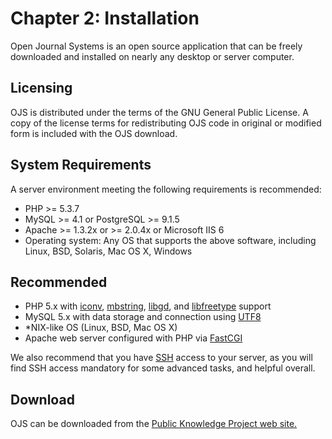 # Chapter 2: Installation

Open Journal Systems is an open source application that can be freely downloaded and installed on nearly any desktop or server computer.

## Licensing

OJS is distributed under the terms of the GNU General Public License. A copy of the license terms for redistributing OJS code in original or modified form is included with the OJS download.

## System Requirements

A server environment meeting the following requirements is recommended:

* PHP >= 5.3.7
* MySQL >= 4.1 or PostgreSQL >= 9.1.5
* Apache >= 1.3.2x or >= 2.0.4x or Microsoft IIS 6
* Operating system: Any OS that supports the above software, including Linux, BSD, Solaris, Mac OS X, Windows

## Recommended

* PHP 5.x with [iconv](http://ca.php.net/iconv), [mbstring](http://ca.php.net/mbstring), [libgd](http://www.libgd.org/Main_Page), and [libfreetype](https://sourceforge.net/projects/freetype/) support
* MySQL 5.x with data storage and connection using [UTF8](http://dev.mysql.com/doc/refman/5.0/en/charset-unicode.html)
* *NIX-like OS (Linux, BSD, Mac OS X)
* Apache web server configured with PHP via [FastCGI](http://www.fastcgi.com/drupal/)

We also recommend that you have [SSH](http://en.wikipedia.org/wiki/Secure_Shell) access to your server, as you will find SSH access mandatory for some advanced tasks, and helpful overall.

## Download

OJS can be downloaded from the [Public Knowledge Project web site.](http://pkp.sfu.ca)

